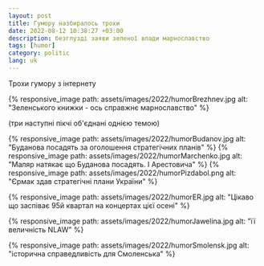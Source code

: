 ```yaml
---
layout: post
title: Гумору назбиралось трохи
date: 2022-08-12 10:38:27 +03:00
description: безглузді заяви зеленої влади марнославство
tags: [humor]
category: politic
lang: uk
---
```


Трохи гумору з інтернету

{% responsive_image path: assets/images/2022/humorBrezhnev.jpg alt: "Зеленського книжки - ось справжнє марнославство" %}

(три наступні пікчі об'єднані однією темою)

{% responsive_image path: assets/images/2022/humorBudanov.jpg alt: "Буданова посадять за оголошення стратегічних планів" %}
{% responsive_image path: assets/images/2022/humorMarchenko.jpg alt: "Маляр натякає що Буданова посадять. І Арестовича" %}
{% responsive_image path: assets/images/2022/humorPizdabol.png alt: "Єрмак здав стратегічні плани України" %}

{% responsive_image path: assets/images/2022/humorER.jpg alt: "Цікаво що заспіває 95й квартал на концертах цієї осені" %}

{% responsive_image path: assets/images/2022/humorJawelina.jpg alt: "її величність NLAW" %}

{% responsive_image path: assets/images/2022/humorSmolensk.jpg alt: "історична справедливість для Смоленська" %}

